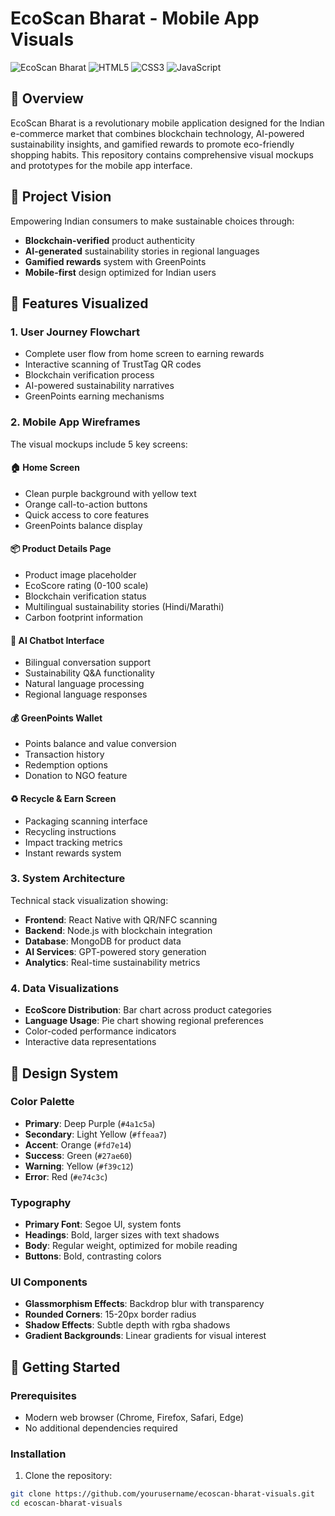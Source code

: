 # EcoScan Bharat - Mobile App Visuals

![EcoScan Bharat](https://img.shields.io/badge/EcoScan-Bharat-4a1c5a?style=for-the-badge)
![HTML5](https://img.shields.io/badge/HTML5-E34F26?style=for-the-badge&logo=html5&logoColor=white)
![CSS3](https://img.shields.io/badge/CSS3-1572B6?style=for-the-badge&logo=css3&logoColor=white)
![JavaScript](https://img.shields.io/badge/JavaScript-F7DF1E?style=for-the-badge&logo=javascript&logoColor=black)

## 🌱 Overview

EcoScan Bharat is a revolutionary mobile application designed for the Indian e-commerce market that combines blockchain technology, AI-powered sustainability insights, and gamified rewards to promote eco-friendly shopping habits. This repository contains comprehensive visual mockups and prototypes for the mobile app interface.

## 🎯 Project Vision

Empowering Indian consumers to make sustainable choices through:
- **Blockchain-verified** product authenticity
- **AI-generated** sustainability stories in regional languages
- **Gamified rewards** system with GreenPoints
- **Mobile-first** design optimized for Indian users

## 📱 Features Visualized

### 1. User Journey Flowchart
- Complete user flow from home screen to earning rewards
- Interactive scanning of TrustTag QR codes
- Blockchain verification process
- AI-powered sustainability narratives
- GreenPoints earning mechanisms

### 2. Mobile App Wireframes
The visual mockups include 5 key screens:

#### 🏠 Home Screen
- Clean purple background with yellow text
- Orange call-to-action buttons
- Quick access to core features
- GreenPoints balance display

#### 📦 Product Details Page
- Product image placeholder
- EcoScore rating (0-100 scale)
- Blockchain verification status
- Multilingual sustainability stories (Hindi/Marathi)
- Carbon footprint information

#### 🤖 AI Chatbot Interface
- Bilingual conversation support
- Sustainability Q&A functionality
- Natural language processing
- Regional language responses

#### 💰 GreenPoints Wallet
- Points balance and value conversion
- Transaction history
- Redemption options
- Donation to NGO feature

#### ♻️ Recycle & Earn Screen
- Packaging scanning interface
- Recycling instructions
- Impact tracking metrics
- Instant rewards system

### 3. System Architecture
Technical stack visualization showing:
- **Frontend**: React Native with QR/NFC scanning
- **Backend**: Node.js with blockchain integration
- **Database**: MongoDB for product data
- **AI Services**: GPT-powered story generation
- **Analytics**: Real-time sustainability metrics

### 4. Data Visualizations
- **EcoScore Distribution**: Bar chart across product categories
- **Language Usage**: Pie chart showing regional preferences
- Color-coded performance indicators
- Interactive data representations

## 🎨 Design System

### Color Palette
- **Primary**: Deep Purple (`#4a1c5a`)
- **Secondary**: Light Yellow (`#ffeaa7`)
- **Accent**: Orange (`#fd7e14`)
- **Success**: Green (`#27ae60`)
- **Warning**: Yellow (`#f39c12`)
- **Error**: Red (`#e74c3c`)

### Typography
- **Primary Font**: Segoe UI, system fonts
- **Headings**: Bold, larger sizes with text shadows
- **Body**: Regular weight, optimized for mobile reading
- **Buttons**: Bold, contrasting colors

### UI Components
- **Glassmorphism Effects**: Backdrop blur with transparency
- **Rounded Corners**: 15-20px border radius
- **Shadow Effects**: Subtle depth with rgba shadows
- **Gradient Backgrounds**: Linear gradients for visual interest

## 🚀 Getting Started

### Prerequisites
- Modern web browser (Chrome, Firefox, Safari, Edge)
- No additional dependencies required

### Installation
1. Clone the repository:
```bash
git clone https://github.com/yourusername/ecoscan-bharat-visuals.git
cd ecoscan-bharat-visuals
